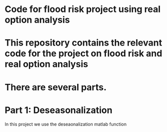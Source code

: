  # Code for flood risk project using real option analysis

 # This repository contains the relevant code for the project on flood risk and real option analysis
 # There are several parts. 

 # Part 1: Deseasonalization

  In this project we use the deseaonalization matlab function 
